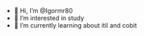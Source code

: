 - 👋 Hi, I’m @Igormr80
- 👀 I’m interested in study
- 🌱 I’m currently learning about itil and cobit


<!---
Igormr80/Igormr80 is a ✨ special ✨ repository because its `README.md` (this file) appears on your GitHub profile.
You can click the Preview link to take a look at your changes.
--->
